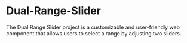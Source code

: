 # Dual-Range-Slider
The Dual Range Slider project is a customizable and user-friendly web component that allows users to select a range by adjusting two sliders. 
